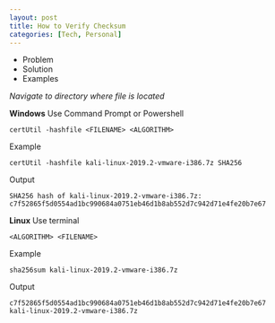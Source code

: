```yaml
---
layout: post
title: How to Verify Checksum
categories: [Tech, Personal]
---
```


* Problem
* Solution
* Examples

*Navigate to directory where file is located*

**Windows**
Use Command Prompt or Powershell
```
certUtil -hashfile <FILENAME> <ALGORITHM>
```

Example
```
certUtil -hashfile kali-linux-2019.2-vmware-i386.7z SHA256
```

Output
```
SHA256 hash of kali-linux-2019.2-vmware-i386.7z:
c7f52865f5d0554ad1bc990684a0751eb46d1b8ab552d7c942d71e4fe20b7e67
```

**Linux**
Use terminal
```
<ALGORITHM> <FILENAME>
```

Example
```
sha256sum kali-linux-2019.2-vmware-i386.7z
```

Output
```
c7f52865f5d0554ad1bc990684a0751eb46d1b8ab552d7c942d71e4fe20b7e67  kali-linux-2019.2-vmware-i386.7z
```
